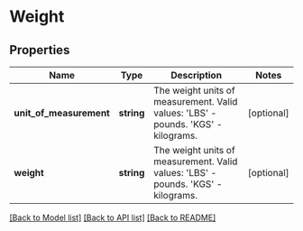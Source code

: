 # Weight

## Properties
Name | Type | Description | Notes
------------ | ------------- | ------------- | -------------
**unit_of_measurement** | **string** | The weight units of measurement. Valid values: &#x27;LBS&#x27; - pounds. &#x27;KGS&#x27; - kilograms. | [optional] 
**weight** | **string** | The weight units of measurement. Valid values: &#x27;LBS&#x27; - pounds. &#x27;KGS&#x27; - kilograms. | [optional] 

[[Back to Model list]](../../README.md#documentation-for-models) [[Back to API list]](../../README.md#documentation-for-api-endpoints) [[Back to README]](../../README.md)

